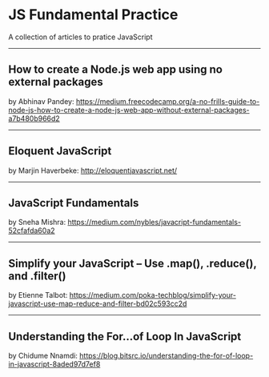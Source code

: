 # JS Fundamental Practice

A collection of articles to pratice JavaScript

---

## How to create a Node.js web app using no external packages
by Abhinav Pandey: https://medium.freecodecamp.org/a-no-frills-guide-to-node-js-how-to-create-a-node-js-web-app-without-external-packages-a7b480b966d2

---

## Eloquent JavaScript
by Marjin Haverbeke: http://eloquentjavascript.net/

---

## JavaScript Fundamentals
by Sneha Mishra: https://medium.com/nybles/javacript-fundamentals-52cfafda60a2

---

## Simplify your JavaScript – Use .map(), .reduce(), and .filter()
by Etienne Talbot: https://medium.com/poka-techblog/simplify-your-javascript-use-map-reduce-and-filter-bd02c593cc2d

---

## Understanding the For…of Loop In JavaScript
by Chidume Nnamdi: https://blog.bitsrc.io/understanding-the-for-of-loop-in-javascript-8aded97d7ef8